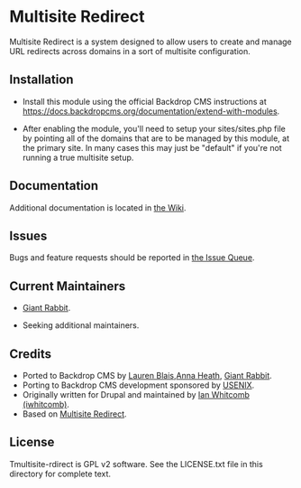 Multisite Redirect
======================

Multisite Redirect is a system designed to allow users to create and manage URL redirects across domains in a sort of multisite configuration. 

Installation 
------------

- Install this module using the official Backdrop CMS instructions at
  https://docs.backdropcms.org/documentation/extend-with-modules.

- After enabling the module, you'll need to setup your sites/sites.php file by pointing all of the domains that are to be managed by this module, at the primary site. In many cases this may just be "default" if you're not running a true multisite setup.


Documentation 
-------------

Additional documentation is located in [the Wiki](https://github.com/backdrop-contrib/multisite_redirect/wiki/Documentation).

Issues
------

Bugs and feature requests should be reported in [the Issue Queue](https://github.com/backdrop-contrib/multisite_redirect/issues).

Current Maintainers
-------------------

- [Giant Rabbit](https://github.com/giant-rabbit).

- Seeking additional maintainers.


Credits
-------

- Ported to Backdrop CMS by [Lauren Blais](https://github.com/rlblais),[Anna Heath](https://github.com/aheath), [Giant Rabbit](https://github.com/giant-rabbit).
- Porting to Backdrop CMS development sponsored by [USENIX](https://www.usenix.org/).
- Originally written for Drupal and maintained by [Ian Whitcomb (iwhitcomb)](https://www.drupal.org/u/iwhitcomb).
- Based on [Multisite Redirect](https://www.drupal.org/multisite_redirect).

License 
-------

Tmultisite-rdirect is GPL v2 software.
See the LICENSE.txt file in this directory for complete text.


